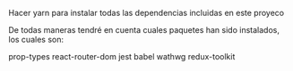 Hacer yarn para instalar todas las dependencias incluidas en este proyeco

De todas maneras tendré en cuenta cuales paquetes han sido instalados, los cuales son:

prop-types
react-router-dom
jest
babel
wathwg
redux-toolkit